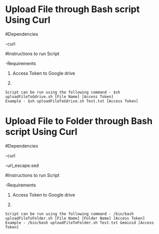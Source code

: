 # Upload File through Bash script Using Curl

#Dependencies

-curl

#Instructions to run Script

-Requirements
1. Access Token to Google drive

2.

    Script can be run using the following command - $sh uploadFileToGdrive.sh [File Name] [Access Token]
    Example - $sh uploadFileToGdrive.sh Test.txt [Access Token]



# Upload File to Folder through Bash script Using Curl
#Dependencies

-curl

-url_escape.sed

#Instructions to run Script

-Requirements
1. Access Token to Google drive

2.

    Script can be run using the following command - /bin/bash uploadFileToFolder.sh [File Name] [Folder Name] [Access Token]
    Example - /bin/bash uploadFileToFolder.sh Test.txt Geminid [Access Token]

